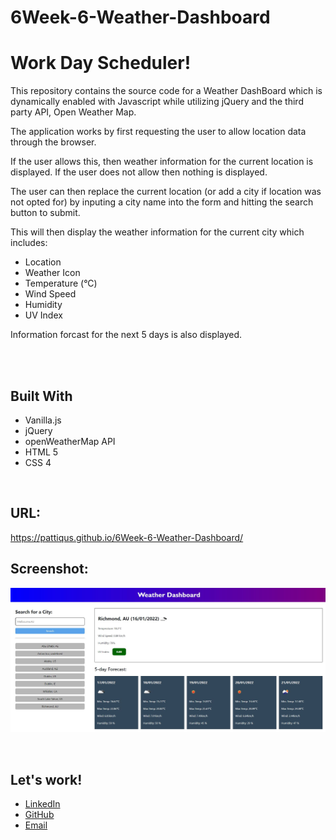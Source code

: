 # 6Week-6-Weather-Dashboard
<h1>Work Day Scheduler!</h1>
<body>
This repository contains the source code for a Weather DashBoard which is dynamically enabled with Javascript while utilizing jQuery and the third party API, Open Weather Map.

The application works by first requesting the user to allow location data through the browser. 

If the user allows this, then weather information for the current location is displayed.
If the user does not allow then nothing is displayed.

The user can then replace the current location (or add a city if location was not opted for) by inputing a city name into the form and hitting the search button to submit.

This will then display the weather information for the current city which includes:

<ul>
    <li>Location</li>
    <li>Weather Icon</li>
    <li>Temperature (°C)</li>
    <li>Wind Speed</li>
    <li>Humidity</li>
    <li>UV Index</li>
</ul>

Information forcast for the next 5 days is also displayed.




<br/>
<br/>

<h2>Built With</h2>
<ul>
    <li>Vanilla.js</li>
    <li>jQuery</li>
    <li>openWeatherMap API</li>
    <li>HTML 5</li>
    <li>CSS 4</li>
</ul>

<br/>
<h2>URL:</h2>

https://pattiqus.github.io/6Week-6-Weather-Dashboard/

<h2>Screenshot:</h2>

![6Week6-weatherDashboard-Screenshot](/assets/img/6week6-weatherDashboard-Screenshot.JPG)

</br>

<h2>Let's work!</h2>
<ul>
    <li><a href = https://www.linkedin.com/in/patrick-brown-52553410a>LinkedIn</li>
    <li><a href = https://github.com/Pattiqus>GitHub</li>
    <li><a href = Patticus.tv@gmail.com>Email</li>
</ul>
